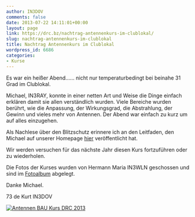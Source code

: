 ```yaml
---
author: IN3DOV
comments: false
date: 2013-07-22 14:11:01+00:00
layout: page
link: https://drc.bz/nachtrag-antennenkurs-im-clublokal/
slug: nachtrag-antennenkurs-im-clublokal
title: Nachtrag Antennenkurs im Clublokal
wordpress_id: 6686
categories:
- Kurse
---
```


Es war ein heißer Abend...... nicht nur temperaturbedingt bei beinahe 31 Grad im Clublokal.




Michael, IN3RAY, konnte in einer netten Art und Weise die Dinge einfach erklären damit sie allen verständlich wurden. Viele Bereiche wurden berührt, wie die Anpassung, der Wirkungsgrad, die Abstrahlung, der Gewinn und vieles mehr von Antennen. Der Abend war einfach zu kurz um auf alles einzugehen.


Als Nachlese über den Blitzschutz erinnere ich an den Leitfaden, den Michael auf unserer Homepage [hier](https://drc.bz/interessante-links/funkgerate/) veröffentlicht hat.


Wir werden versuchen für das nächste Jahr diesen Kurs fortzuführen oder zu wiederholen.




Die Fotos der Kurses wurden von Hermann Maria IN3WLN geschossen und sind im [Fotoalbum](https://drc.bz/drc-intern/fotoalbum/?locale=de_DE&wppa-album=95&wppa-cover=0&wppa-occur=1) abgelegt.




Danke Michael.




73 de Kurt IN3DOV


[![Antennen BAU Kurs  DRC 2013](https://drc.bz/wp-content/uploads/2013/07/IMG_0367.jpg)](https://drc.bz/wp-content/uploads/2013/07/IMG_0367.jpg)


